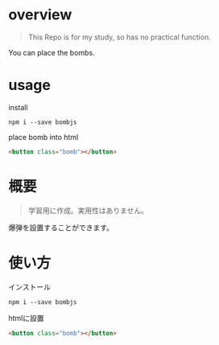 # overview

> This Repo is for my study, so has no practical function.

You can place the bombs.

# usage

install

```
npm i --save bombjs
```

place bomb into html

```HTML
<button class="bomb"></button>
```

# 概要

> 学習用に作成。実用性はありません。

爆弾を設置することができます。

# 使い方

インストール

```
npm i --save bombjs
```

htmlに設置

```HTML
<button class="bomb"></button>
```


